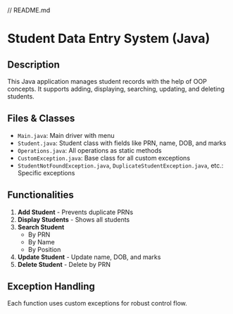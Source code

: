 // README.md
# Student Data Entry System (Java)

## Description
This Java application manages student records with the help of OOP concepts. It supports adding, displaying, searching, updating, and deleting students.

## Files & Classes
- `Main.java`: Main driver with menu
- `Student.java`: Student class with fields like PRN, name, DOB, and marks
- `Operations.java`: All operations as static methods
- `CustomException.java`: Base class for all custom exceptions
- `StudentNotFoundException.java`, `DuplicateStudentException.java`, etc.: Specific exceptions

## Functionalities
1. **Add Student** - Prevents duplicate PRNs
2. **Display Students** - Shows all students
3. **Search Student**
   - By PRN
   - By Name
   - By Position
4. **Update Student** - Update name, DOB, and marks
5. **Delete Student** - Delete by PRN

## Exception Handling
Each function uses custom exceptions for robust control flow.
